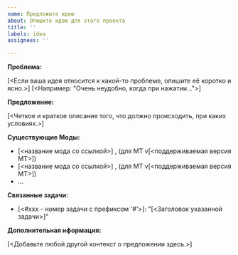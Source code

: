 ```yaml
---
name: Предложите идею
about: Опишите идею для этого проекта
title: ''
labels: idea
assignees: ''

---
```


<!--

Вы вольны описать идею в свободном стиле, но вот наши рекомендации.

При создании идеи: 
 - проверьте нет ли уже подобной идеи ([используйте поиск](https://github.com/lord-server/lord/issues?utf8=%E2%9C%93&q=is%3Aissue+%D0%BA%D1%80%D0%B0%D1%84%D1%82))
 - если нашли, голосуйте за понравившиеся
 - предлагайте альтернативу, если идея не совсем та, что искали
 - избегайте больших и расплывчатых формулировок
 - подумайте можете ли вы разбить эту идю на несколько небольших идей 

( ! удалите этот блок)
 
-->

**Проблема:**

[<Если ваша идея относится к какой-то проблеме, опишите её коротко и ясно.>]
[<Например: "Очень неудобно, когда при нажатии...">]

**Предложение:**

[<Четкое и краткое описание того, что должно происходить, при каких условиях.>]

**Существующие Моды:**

 - [<название мода со ссылкой>] , (для MT v[<поддерживаемая версия MT>])
 - [<название мода со ссылкой>] , (для MT v[<поддерживаемая версия MT>])
 - ...

**Связанные задачи:**
 - [<#xxx - номер задачи с префиксом '#'>]: "[<Заголовок указанной задачи>]"

**Дополнительная нформация:**

[<Добавьте любой другой контекст о предложении здесь.>]
